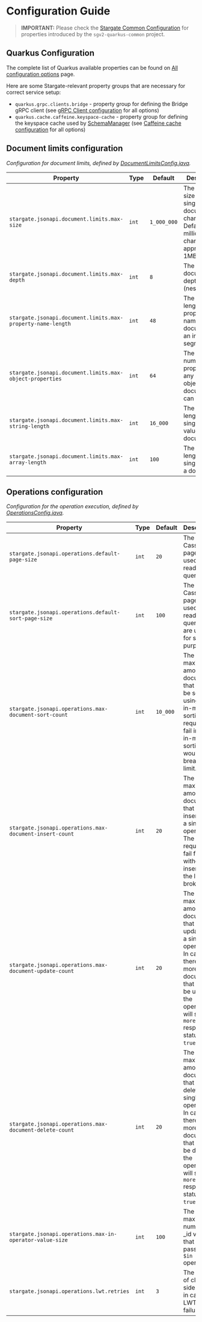 # Configuration Guide

> **IMPORTANT:** Please check the [Stargate Common Configuration](https://github.com/stargate/stargate/blob/main/apis/sgv2-quarkus-common/CONFIGURATION.md) for properties introduced by the `sgv2-quarkus-common` project.

## Quarkus Configuration

The complete list of Quarkus available properties can be found on [All configuration options](https://quarkus.io/guides/all-config) page.

Here are some Stargate-relevant property groups that are necessary for correct service setup:

* `quarkus.grpc.clients.bridge` - property group for defining the Bridge gRPC client (see [gRPC Client configuration](https://quarkus.io/guides/grpc-service-consumption#client-configuration) for all options)
* `quarkus.cache.caffeine.keyspace-cache` - property group  for defining the keyspace cache used by [SchemaManager](../sgv2-quarkus-common/src/main/java/io/stargate/sgv2/api/common/schema/SchemaManager.java) (see [Caffeine cache configuration](https://quarkus.io/guides/cache#caffeine-configuration-properties) for all options)


## Document limits configuration
*Configuration for document limits, defined by [DocumentLimitsConfig.java](src/main/java/io/stargate/sgv2/jsonapi/config/DocumentLimitsConfig.java).*

| Property                                                    | Type  | Default     | Description                                                                                                 |
|-------------------------------------------------------------|-------|-------------|-------------------------------------------------------------------------------------------------------------|
| `stargate.jsonapi.document.limits.max-size`                 | `int` | `1_000_000` | The maximum size of a single document in characters. Defaults to 1 million characters or approximately 1MB. |
| `stargate.jsonapi.document.limits.max-depth`                | `int` | `8`         | The maximum document depth (nesting).                                                                       |
| `stargate.jsonapi.document.limits.max-property-name-length` | `int` | `48`        | The maximum length of property names in a document for an individual segment.                               |
| `stargate.jsonapi.document.limits.max-object-properties`    | `int` | `64`        | The maximum number of properties any single object in a document can contain.                               |
| `stargate.jsonapi.document.limits.max-string-length`        | `int` | `16_000`    | The maximum length of a single string value in a document.                                                  |
| `stargate.jsonapi.document.limits.max-array-length`         | `int` | `100`       | The maximum length of a single array in a document.                                                         |

## Operations configuration
*Configuration for the operation execution, defined by [OperationsConfig.java](src/main/java/io/stargate/sgv2/jsonapi/config/OperationsConfig.java).*

| Property                                                 | Type  | Default  | Description                                                                                                                                                                                        |
|----------------------------------------------------------|-------|----------|----------------------------------------------------------------------------------------------------------------------------------------------------------------------------------------------------|
| `stargate.jsonapi.operations.default-page-size`          | `int` | `20`     | The default Cassandra page size used for read queries.                                                                                                                                             |
| `stargate.jsonapi.operations.default-sort-page-size`     | `int` | `100`    | The default Cassandra page size used for read queries that are used for sorting purposes.                                                                                                          |
| `stargate.jsonapi.operations.max-document-sort-count`    | `int` | `10_000` | The maximum amount of documents that could be sorted using the in-memory sorting. The request will fail in case in-memory sorting would break the limit.                                           |
| `stargate.jsonapi.operations.max-document-insert-count`  | `int` | `20`     | The maximum amount of documents that can be inserted in a single operation. The request will fail fast without inserts if the limit is broken.                                                     |
| `stargate.jsonapi.operations.max-document-update-count`  | `int` | `20`     | The maximum amount of documents that can be updated in a single operation. In case there are more documents that could be updated, the operation will set the `moreData` response status to `true`. |
| `stargate.jsonapi.operations.max-document-delete-count`  | `int` | `20`     | The maximum amount of documents that can be deleted in a single operation. In case there are more documents that could be deleted, the operation will set the `moreData` response status to `true`. |
| `stargate.jsonapi.operations.max-in-operator-value-size` | `int` | `100`    | The maximum number of _id values that can be passed for `$in` operator.   |
| `stargate.jsonapi.operations.lwt.retries`                | `int` | `3`      | The amount of client side retries in case of a LWT failure.                                                                                                                                        |
